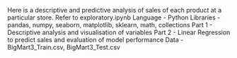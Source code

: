 
Here is a descriptive and predictive analysis of sales of each product at a particular store.
Refer to exploratory.ipynb
Language - Python
Libraries - pandas, numpy, seaborn, matplotlib, sklearn, math, collections
Part 1 - Descriptive analysis and visualisation of variables
Part 2 - Linear Regression to predict sales and evaluation of model performance
Data - BigMart3_Train.csv, BigMart3_Test.csv
